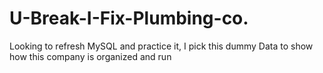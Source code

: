 # U-Break-I-Fix-Plumbing-co.
Looking to refresh MySQL and practice it, I pick this dummy Data to show how this company is organized and run
